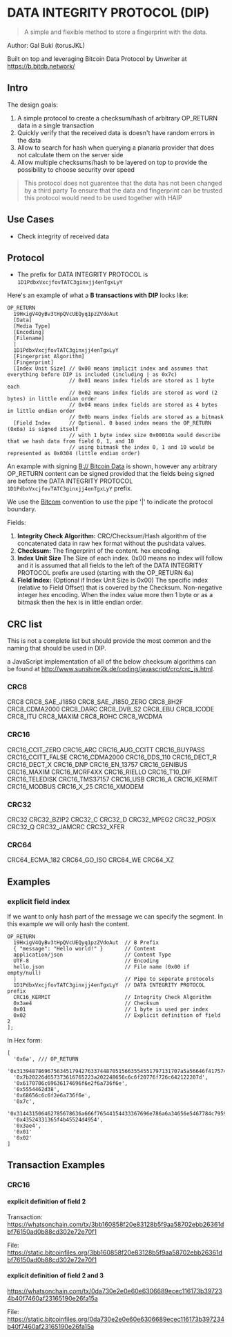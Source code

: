 # DATA INTEGRITY PROTOCOL (DIP)
> A simple and flexible method to store a fingerprint with the data.

Author: Gal Buki (torusJKL)

Built on top and leveraging Bitcoin Data Protocol by Unwriter at https://b.bitdb.network/

## Intro
The design goals:

1. A simple protocol to create a checksum/hash of arbitrary OP_RETURN data in a single transaction
2. Quickly verify that the received data is doesn't have random errors in the data
3. Allow to search for hash when querying a planaria provider that does not calculate them on the server side
4. Allow multiple checksums/hash to be layered on top to provide the possibility to choose security over speed

> This protocol does not guarentee that the data has not been changed by a third party
> To ensure that the data and fingerprint can be trusted this protocol would need to be used together with HAIP

## Use Cases
- Check integrity of received data

## Protocol
- The prefix for DATA INTEGRITY PROTOCOL is `1D1PdbxVxcjfovTATC3ginxjj4enTgxLyY`

Here's an example of what a **B transactions with DIP** looks like:
```
OP_RETURN
  19HxigV4QyBv3tHpQVcUEQyq1pzZVdoAut
  [Data]
  [Media Type]
  [Encoding]
  [Filename]
  |
  1D1PdbxVxcjfovTATC3ginxjj4enTgxLyY
  [Fingerprint Algorithm]
  [Fingerprint]
  [Index Unit Size] // 0x00 means implicit index and assumes that everything before DIP is included (including | as 0x7c)
                    // 0x01 means index fields are stored as 1 byte each
                    // 0x02 means index fields are stored as word (2 bytes) in little endian order
                    // 0x04 means index fields are stored as 4 bytes in little endian order
                    // 0x0b means index fields are stored as a bitmask
  [Field Index      // Optional. 0 based index means the OP_RETURN (0x6a) is signed itself
                    // with 1 byte index size 0x00010a would describe that we hash data from field 0, 1, and 10
                    // using bitmask the index 0, 1 and 10 would be represented as 0x0304 (little endian order)
```

An example with signing [B:// Bitcoin Data](https://github.com/unwriter/B) is shown, however any arbitrary OP_RETURN content can be signed provided that the fields being signed are before the DATA INTEGRITY PROTOCOL `1D1PdbxVxcjfovTATC3ginxjj4enTgxLyY` prefix.

We use the [Bitcom](https://bitcom.bitdb.network) convention to use the pipe '|' to indicate the protocol boundary.

Fields:
1. **Integrity Check Algorithm:** CRC/Checksum/Hash algorithm of the concatenated data in raw hex format without the pushdata values.
2. **Checksum:** The fingerprint of the content. hex encoding.
5. **Index Unit Size** The Size of each index. 0x00 means no index will follow and it is assumed that all fields to the left of the DATA INTEGRITY PROTOCOL prefix are used (starting with the OP_RETURN 6a)
5. **Field Index:** (Optional if Index Unit Size is 0x00) The specific index (relative to Field Offset) that is covered by the Checksum. Non-negative integer hex encoding. When the index value more then 1 byte or as a bitmask then the hex is in little endian order.

## CRC list
This is not a complete list but should provide the most common and the naming that should be used in DIP.

a JavaScript implementation of all of the below checksum algorithms can be found at http://www.sunshine2k.de/coding/javascript/crc/crc_js.html.

### CRC8
CRC8
CRC8_SAE_J1850
CRC8_SAE_J1850_ZERO
CRC8_8H2F
CRC8_CDMA2000
CRC8_DARC
CRC8_DVB_S2
CRC8_EBU
CRC8_ICODE
CRC8_ITU
CRC8_MAXIM
CRC8_ROHC
CRC8_WCDMA

### CRC16
CRC16_CCIT_ZERO
CRC16_ARC
CRC16_AUG_CCITT
CRC16_BUYPASS
CRC16_CCITT_FALSE
CRC16_CDMA2000
CRC16_DDS_110
CRC16_DECT_R
CRC16_DECT_X
CRC16_DNP
CRC16_EN_13757
CRC16_GENIBUS
CRC16_MAXIM
CRC16_MCRF4XX
CRC16_RIELLO
CRC16_T10_DIF
CRC16_TELEDISK
CRC16_TMS37157
CRC16_USB
CRC16_A
CRC16_KERMIT
CRC16_MODBUS
CRC16_X_25
CRC16_XMODEM

### CRC32
CRC32
CRC32_BZIP2
CRC32_C
CRC32_D
CRC32_MPEG2
CRC32_POSIX
CRC32_Q
CRC32_JAMCRC
CRC32_XFER

### CRC64
CRC64_ECMA_182
CRC64_GO_ISO
CRC64_WE
CRC64_XZ

## Examples
### explicit field index
If we want to only hash part of the message we can specify the segment.
In this example we will only hash the content.

```
OP_RETURN
  19HxigV4QyBv3tHpQVcUEQyq1pzZVdoAut  // B Prefix
  { "message": "Hello world!" }       // Content
  application/json                    // Content Type
  UTF-8                               // Encoding
  hello.json                          // File name (0x00 if empty/null)
  |                                   // Pipe to seperate protocols
  1D1PdbxVxcjfovTATC3ginxjj4enTgxLyY  // DATA INTEGRITY PROTOCOL prefix
  CRC16_KERMIT                        // Integrity Check Algorithm
  0x3ae4                              // Checksum
  0x01                                // 1 byte is used per index
  0x02                                // Explicit definition of field 2
];

```

In Hex form:
```
[
  '0x6a', /// OP_RETURN
  '0x31394878696756345179427633744870515663554551797131707a5a56646f417574',
  '0x7b20226d657373616765223a202248656c6c6f20776f726c642122207d',
  '0x6170706c69636174696f6e2f6a736f6e',
  '0x5554462d38',
  '0x68656c6c6f2e6a736f6e',
  '0x7c',
  '0x314431506462785678636a666f76544154433367696e786a6a34656e5467784c7959',
  '0x43524331365f4b45524d4954',
  '0x3ae4',
  '0x01'
  '0x02'
]
```

## Transaction Examples
### CRC16
#### explicit definition of field 2
Transaction:
https://whatsonchain.com/tx/3bb160858f20e83128b5f9aa58702ebb26361dbf76150ad0b88cd302e72e70f1

File:
https://static.bitcoinfiles.org/3bb160858f20e83128b5f9aa58702ebb26361dbf76150ad0b88cd302e72e70f1


#### explicit definition of field 2 and 3
https://whatsonchain.com/tx/0da730e2e0e60e6306689ecec116173b397234b40f7460af23165190e26fa15a

File:
https://static.bitcoinfiles.org/0da730e2e0e60e6306689ecec116173b397234b40f7460af23165190e26fa15a

